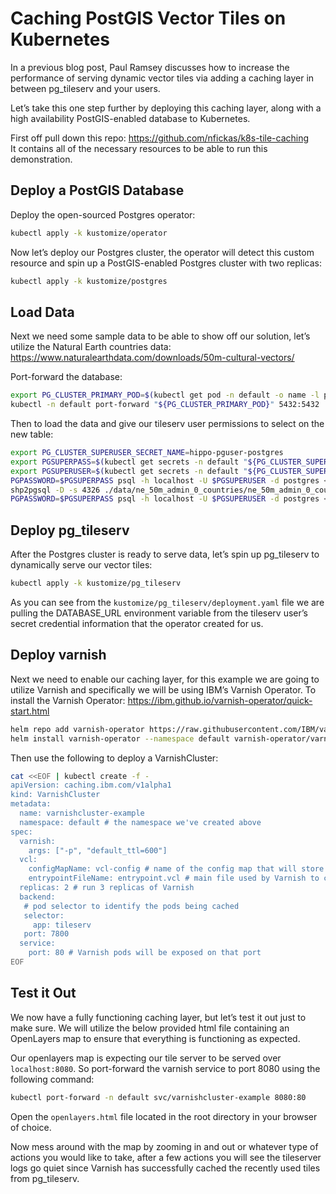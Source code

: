 # Caching PostGIS Vector Tiles on Kubernetes

In a previous blog post, Paul Ramsey discusses how to increase the performance of serving dynamic vector tiles via adding a caching layer in between pg_tileserv and your users.

Let’s take this one step further by deploying this caching layer, along with a high availability PostGIS-enabled database to Kubernetes.

First off pull down this repo: https://github.com/nfickas/k8s-tile-caching	
It contains all of the necessary resources to be able to run this demonstration.

## Deploy a PostGIS Database

Deploy the open-sourced Postgres operator:
```bash
kubectl apply -k kustomize/operator
```

Now let’s deploy our Postgres cluster, the operator will detect this custom resource and spin up a PostGIS-enabled Postgres cluster with two replicas:
```bash
kubectl apply -k kustomize/postgres
```


## Load Data

Next we need some sample data to be able to show off our solution, let’s utilize the Natural Earth countries data: https://www.naturalearthdata.com/downloads/50m-cultural-vectors/

Port-forward the database:
```bash
export PG_CLUSTER_PRIMARY_POD=$(kubectl get pod -n default -o name -l postgres-operator.crunchydata.com/cluster=hippo,postgres-operator.crunchydata.com/role=master)
kubectl -n default port-forward "${PG_CLUSTER_PRIMARY_POD}" 5432:5432
```

Then to load the data and give our tileserv user permissions to select on the new table:
```bash
export PG_CLUSTER_SUPERUSER_SECRET_NAME=hippo-pguser-postgres
export PGSUPERPASS=$(kubectl get secrets -n default "${PG_CLUSTER_SUPERUSER_SECRET_NAME}" -o go-template='{{.data.password | base64decode}}')
export PGSUPERUSER=$(kubectl get secrets -n default "${PG_CLUSTER_SUPERUSER_SECRET_NAME}" -o go-template='{{.data.user | base64decode}}')
PGPASSWORD=$PGSUPERPASS psql -h localhost -U $PGSUPERUSER -d postgres < ./data/postgis.sql
shp2pgsql -D -s 4326 ./data/ne_50m_admin_0_countries/ne_50m_admin_0_countries.shp | PGPASSWORD=$PGSUPERPASS psql -d postgres -h localhost -U $PGSUPERUSER
PGPASSWORD=$PGSUPERPASS psql -h localhost -U $PGSUPERUSER -d postgres < ./data/perms.sql
```


## Deploy pg_tileserv

After the Postgres cluster is ready to serve data, let’s spin up pg_tileserv to dynamically serve our vector tiles:
```bash
kubectl apply -k kustomize/pg_tileserv
```

As you can see from the `kustomize/pg_tileserv/deployment.yaml` file we are pulling the DATABASE_URL environment variable from the tileserv user’s secret credential information that the operator created for us.


## Deploy varnish

Next we need to enable our caching layer, for this example we are going to utilize Varnish and specifically we will be using IBM’s Varnish Operator. To install the Varnish Operator: https://ibm.github.io/varnish-operator/quick-start.html
```bash
helm repo add varnish-operator https://raw.githubusercontent.com/IBM/varnish-operator/main/helm-releases
helm install varnish-operator --namespace default varnish-operator/varnish-operator
```

Then use the following to deploy a VarnishCluster:
```bash
cat <<EOF | kubectl create -f -
apiVersion: caching.ibm.com/v1alpha1
kind: VarnishCluster
metadata:
  name: varnishcluster-example
  namespace: default # the namespace we've created above
spec:
  varnish:
    args: ["-p", "default_ttl=600"]
  vcl:
    configMapName: vcl-config # name of the config map that will store your VCL files. Will be created if doesn't exist.
    entrypointFileName: entrypoint.vcl # main file used by Varnish to compile the VCL code.
  replicas: 2 # run 3 replicas of Varnish
  backend:
   # pod selector to identify the pods being cached
   selector:
     app: tileserv
   port: 7800
  service:
    port: 80 # Varnish pods will be exposed on that port
EOF
```


## Test it Out

We now have a fully functioning caching layer, but let’s test it out just to make sure. We will utilize the below provided html file containing an OpenLayers map to ensure that everything is functioning as expected.

Our openlayers map is expecting our tile server to be served over `localhost:8080`. So port-forward the varnish service to port 8080 using the following command:
```bash
kubectl port-forward -n default svc/varnishcluster-example 8080:80
```

Open the `openlayers.html` file located in the root directory in your browser of choice.

Now mess around with the map by zooming in and out or whatever type of actions you would like to take, after a few actions you will see the tileserver logs go quiet since Varnish has successfully cached the recently used tiles from pg_tileserv.
